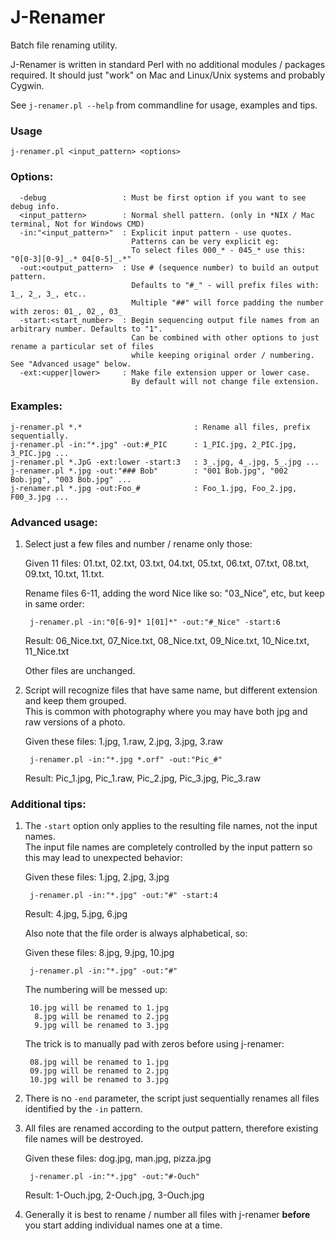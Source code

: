 # J-Renamer
Batch file renaming utility.

J-Renamer is written in standard Perl with no additional modules / packages required.
It should just "work" on Mac and Linux/Unix systems and probably Cygwin.

See `j-renamer.pl --help` from commandline for usage, examples and tips.


### Usage
    j-renamer.pl <input_pattern> <options>


### Options:
      -debug                 : Must be first option if you want to see debug info.
      <input_pattern>        : Normal shell pattern. (only in *NIX / Mac terminal, Not for Windows CMD)
      -in:"<input_pattern>"  : Explicit input pattern - use quotes.
                               Patterns can be very explicit eg:
                               To select files 000_* - 045_* use this: "0[0-3][0-9]_.* 04[0-5]_.*"
      -out:<output_pattern>  : Use # (sequence number) to build an output pattern.
                               Defaults to "#_" - will prefix files with: 1_, 2_, 3_, etc..
                               Multiple "##" will force padding the number with zeros: 01_, 02_, 03_
      -start:<start_number>  : Begin sequencing output file names from an arbitrary number. Defaults to "1".
                               Can be combined with other options to just rename a particular set of files
                               while keeping original order / numbering.  See "Advanced usage" below.
      -ext:<upper|lower>     : Make file extension upper or lower case.
                               By default will not change file extension.


### Examples:
    j-renamer.pl *.*                         : Rename all files, prefix sequentially.
    j-renamer.pl -in:"*.jpg" -out:#_PIC      : 1_PIC.jpg, 2_PIC.jpg, 3_PIC.jpg ...
    j-renamer.pl *.JpG -ext:lower -start:3   : 3_.jpg, 4_.jpg, 5_.jpg ...
    j-renamer.pl *.jpg -out:"### Bob"        : "001 Bob.jpg", "002 Bob.jpg", "003 Bob.jpg" ...
    j-renamer.pl *.jpg -out:Foo_#            : Foo_1.jpg, Foo_2.jpg, F00_3.jpg ...


### Advanced usage:
1. Select just a few files and number / rename only those:

   Given 11 files: 01.txt, 02.txt, 03.txt, 04.txt, 05.txt, 06.txt, 07.txt, 08.txt, 09.txt, 10.txt, 11.txt.

   Rename files 6-11, adding the word Nice like so: "03_Nice", etc, but keep in same order:

        j-renamer.pl -in:"0[6-9]* 1[01]*" -out:"#_Nice" -start:6
   Result: 06_Nice.txt, 07_Nice.txt, 08_Nice.txt, 09_Nice.txt, 10_Nice.txt, 11_Nice.txt

   Other files are unchanged.
 
2. Script will recognize files that have same name, but different extension and keep them grouped.<br>
   This is common with photography where you may have both jpg and raw versions of a photo.

   Given these files: 1.jpg, 1.raw, 2.jpg, 3.jpg, 3.raw

        j-renamer.pl -in:"*.jpg *.orf" -out:"Pic_#"

   Result: Pic_1.jpg, Pic_1.raw, Pic_2.jpg, Pic_3.jpg, Pic_3.raw


### Additional tips:
1. The `-start` option only applies to the resulting file names, not the input names.<br>
   The input file names are completely controlled by the input pattern so this may lead to unexpected behavior:

   Given these files: 1.jpg, 2.jpg, 3.jpg

        j-renamer.pl -in:"*.jpg" -out:"#" -start:4

   Result: 4.jpg, 5.jpg, 6.jpg

   Also note that the file order is always alphabetical, so:

   Given these files: 8.jpg, 9.jpg, 10.jpg

        j-renamer.pl -in:"*.jpg" -out:"#"

   The numbering will be messed up:

        10.jpg will be renamed to 1.jpg
         8.jpg will be renamed to 2.jpg
         9.jpg will be renamed to 3.jpg

   The trick is to manually pad with zeros before using j-renamer:

        08.jpg will be renamed to 1.jpg
        09.jpg will be renamed to 2.jpg
        10.jpg will be renamed to 3.jpg

2.  There is no `-end` parameter, the script just sequentially renames all files identified by the `-in` pattern.
    
3. All files are renamed according to the output pattern, therefore existing file names will be destroyed.

   Given these files: dog.jpg, man.jpg, pizza.jpg

        j-renamer.pl -in:"*.jpg" -out:"#-Ouch"

   Result: 1-Ouch.jpg, 2-Ouch.jpg, 3-Ouch.jpg

4. Generally it is best to rename / number all files with j-renamer **before** you start adding individual names one at a time.
